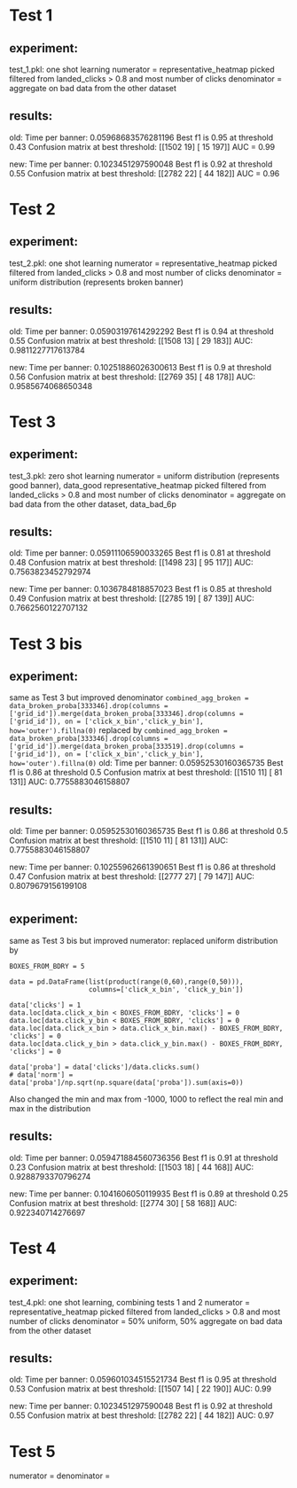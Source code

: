# Test 1
## experiment:
test_1.pkl: one shot learning
numerator = representative_heatmap picked filtered from landed_clicks > 0.8 and most number of clicks
denominator = aggregate on bad data from the other dataset

## results:
old:
Time per banner:  0.05968683576281196
Best f1 is 0.95 at threshold 0.43
Confusion matrix at best threshold: 
[[1502   19]
 [  15  197]]
 AUC = 0.99

new:
Time per banner:  0.1023451297590048
Best f1 is 0.92 at threshold 0.55
Confusion matrix at best threshold: 
[[2782   22]
 [  44  182]]
 AUC = 0.96

 # Test 2
 ## experiment:
 test_2.pkl: one shot learning
numerator = representative_heatmap picked filtered from landed_clicks > 0.8 and most number of clicks
denominator = uniform distribution (represents broken banner)

 ## results:
 old:
Time per banner:  0.05903197614292292
Best f1 is 0.94 at threshold 0.55
Confusion matrix at best threshold: 
[[1508   13]
 [  29  183]]
AUC:  0.9811227717613784

new: 
Time per banner:  0.10251886026300613
Best f1 is 0.9 at threshold 0.56
Confusion matrix at best threshold: 
[[2769   35]
 [  48  178]]
AUC: 0.9585674068650348

# Test 3
## experiment:
 test_3.pkl: zero shot learning
numerator = uniform distribution (represents good banner), data_good
representative_heatmap picked filtered from landed_clicks > 0.8 and most number of clicks
denominator = aggregate on bad data from the other dataset, data_bad_6p

## results:
old:
Time per banner:  0.05911106590033265
Best f1 is 0.81 at threshold 0.48
Confusion matrix at best threshold: 
[[1498   23]
 [  95  117]]
AUC:  0.7563823452792974

new:
Time per banner:  0.1036784818857023
Best f1 is 0.85 at threshold 0.49
Confusion matrix at best threshold: 
[[2785   19]
 [  87  139]]
AUC: 0.7662560122707132

# Test 3 bis
## experiment:
same as Test 3 but improved denominator 
`combined_agg_broken = data_broken_proba[333346].drop(columns = ['grid_id']).merge(data_broken_proba[333346].drop(columns = ['grid_id']), on = ['click_x_bin','click_y_bin'], how='outer').fillna(0)`
replaced by
`combined_agg_broken = data_broken_proba[333346].drop(columns = ['grid_id']).merge(data_broken_proba[333519].drop(columns = ['grid_id']), on = ['click_x_bin','click_y_bin'], how='outer').fillna(0)`
old:
Time per banner:  0.05952530160365735
Best f1 is 0.86 at threshold 0.5
Confusion matrix at best threshold: 
[[1510   11]
 [  81  131]]
AUC:  0.7755883046158807

## results:
old:
Time per banner:  0.05952530160365735
Best f1 is 0.86 at threshold 0.5
Confusion matrix at best threshold: 
[[1510   11]
 [  81  131]]
AUC:  0.7755883046158807

new:
Time per banner:  0.10255962661390651
Best f1 is 0.86 at threshold 0.47
Confusion matrix at best threshold: 
[[2777   27]
 [  79  147]]
AUC: 0.8079679156199108

#   
## experiment:
same as Test 3 bis but improved numerator: replaced uniform distribution by 
```
BOXES_FROM_BDRY = 5

data = pd.DataFrame(list(product(range(0,60),range(0,50))), 
                    columns=['click_x_bin', 'click_y_bin'])

data['clicks'] = 1
data.loc[data.click_x_bin < BOXES_FROM_BDRY, 'clicks'] = 0
data.loc[data.click_y_bin < BOXES_FROM_BDRY, 'clicks'] = 0
data.loc[data.click_x_bin > data.click_x_bin.max() - BOXES_FROM_BDRY, 'clicks'] = 0
data.loc[data.click_y_bin > data.click_y_bin.max() - BOXES_FROM_BDRY, 'clicks'] = 0

data['proba'] = data['clicks']/data.clicks.sum()
# data['norm'] = data['proba']/np.sqrt(np.square(data['proba']).sum(axis=0))
```
Also changed the min and max from -1000, 1000 to reflect the real min and max in the distribution

## results:
old:
Time per banner:  0.059471884560736356
Best f1 is 0.91 at threshold 0.23
Confusion matrix at best threshold: 
[[1503   18]
 [  44  168]]
AUC:  0.9288793370796274


new:
Time per banner:  0.1041606050119935
Best f1 is 0.89 at threshold 0.25
Confusion matrix at best threshold: 
[[2774   30]
 [  58  168]]
AUC: 0.922340714276697


# Test 4
## experiment:
test_4.pkl: one shot learning, combining tests 1 and 2
numerator = representative_heatmap picked filtered from landed_clicks > 0.8 and most number of clicks
denominator = 50% uniform, 50% aggregate on bad data from the other dataset

## results:
old:
Time per banner:  0.059601034515521734
Best f1 is 0.95 at threshold 0.53
Confusion matrix at best threshold: 
[[1507   14]
 [  22  190]]
AUC: 0.99

new:
Time per banner:  0.1023451297590048
Best f1 is 0.92 at threshold 0.55
Confusion matrix at best threshold: 
[[2782   22]
 [  44  182]]
 AUC: 0.97


 # Test 5
 numerator = 
 denominator = 